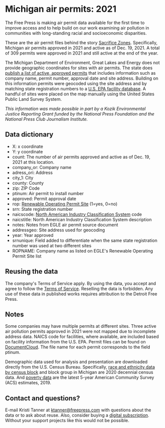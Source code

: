 # Michigan air permits: 2021

The Free Press is making air permit data available for the first time to improve access and to help build on our work examining air pollution in communities with long-standing racial and socioeconomic disparities.

These are the air permit files behind the story [Sacrifice Zones](https://www.freep.com/in-depth/news/local/michigan/2021/12/30/michigan-environmental-justice-pollution-permitting-egle-epa/8888962002/). Specifically, Michigan air permits approved in 2021 and active as of Dec. 19, 2021. A total of 309 permits were approved in 2021 and still active at the end of the year.

The Michigan Department of Environment, Great Lakes and Energy does not provide geographic coordinates for sites with air permits. The state does [publish a list of active, approved permits](https://www.deq.state.mi.us/aps/downloads/permits/finpticon/Active%20PTIs%20by%20SRN.pdf) that includes information such as company name, permit number, approval date and site address. Building on this information permits were geocoded using the site address and by matching state registration numbers to a [U.S. EPA facility database](https://www.epa.gov/frs/epa-state-combined-csv-download-files). A handful of sites were placed on the map manually using the United States Public Land Survey System.

_This information was made possible in part by a Kozik Environmental Justice Reporting Grant funded by the National Press Foundation and the National Press Club Journalism Institute._

## Data dictionary
* X: x coordinate
* Y: y coordinate
* count: The number of air permits approved and active as of Dec. 19, 2021 at this location.
* company_or: Company name
* adress_ori: Address
* city_1: City
* county: County
* zip: ZIP Code
* ptinum: Air permit to install number
* approved: Permit approval date
* rop: [Renewable Operating Permit Site](https://www.michigan.gov/egle/0,9429,7-135-3310_70487_6975-389493--,00.html) (1=yes, 0=no)
* srn: State registration number
* naicscode: [North American Industry Classification System](https://www.census.gov/naics/) code
* naicstitle: North American Industry Classification System description
* notes: Notes from EGLE air permit source document
* addressgeo: Site address used for geocoding
* year: Year approved
* srnunique: Field added to differentiate when the same state registration number was used at two different sites
* ROPNAME: Company name as listed on EGLE's Renewable Operating Permit Site list

## Reusing the data
The company's Terms of Service apply. By using the data, you accept and agree to follow the [Terms of Service](https://cm.freep.com/terms/).
Reselling the data is forbidden. Any use of these data in published works requires attribution to the Detroit Free Press. 

## Notes
Some companies may have multiple permits at different sites. Three active air pollution permits approved in 2021 were not mapped due to incomplete address data. NAICS code for facilities, where available, are included based on facility information from the U.S. EPA. Permit files can be found on[ DocumentCloud](https://www.documentcloud.org/projects/air-pollution-permits-2021-206020/). The file name for each permit corresponds to the field ptinum.

Demographic data used for analysis and presentation are downloaded directly from the U.S. Census Bureau. Specifically, [race and ethnicity data by census block](https://data.census.gov/cedsci/table?q=P2&g=0400000US26%241000000&tid=DECENNIALPL2020.P2) and block group in Michigan are 2020 decennial census data. And [poverty data](https://data.census.gov/cedsci/table?text=poverty&g=0400000US26%241500000&d=ACS%205-Year%20Estimates%20Detailed%20Tables&tid=ACSDT5Y2019.B17021) are the latest 5-year American Community Survey (ACS) estimates, 2019.

## Contact and questions?
E-mail Kristi Tanner at ktanner@freepress.com with questions about the data or to ask about reuse. Also, consider buying a [digital subscription](https://cm.freep.com/specialoffer). Without your support projects like this would not be possible.

